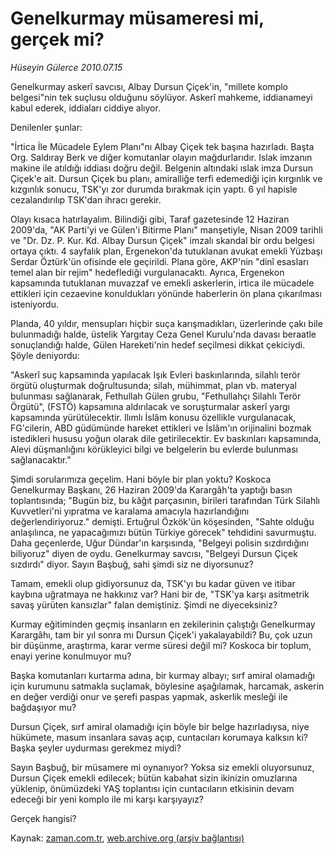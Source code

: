 # Genelkurmay müsameresi mi, gerçek mi?

*Hüseyin Gülerce 2010.07.15*

<td class="columnist-detail">
<p>Genelkurmay askerî savcısı, Albay Dursun Çiçek'in, "millete komplo belgesi"nin tek suçlusu olduğunu söylüyor. Askerî mahkeme, iddianameyi kabul ederek, iddiaları ciddiye alıyor.</p>
<p>
<div id="haberMetinDiv">
<p>Denilenler şunlar:
<p>"İrtica İle Mücadele Eylem Planı"nı Albay Çiçek tek başına hazırladı. Başta Org. Saldıray Berk ve diğer komutanlar olayın mağdurlarıdır. Islak imzanın makine ile atıldığı iddiası doğru değil. Belgenin altındaki ıslak imza Dursun Çiçek'e ait. Dursun Çiçek bu planı, amiralliğe terfi edemediği için kırgınlık ve kızgınlık sonucu, TSK'yı zor durumda bırakmak için yaptı. 6 yıl hapisle cezalandırılıp TSK'dan ihracı gerekir.
<p>Olayı kısaca hatırlayalım. Bilindiği gibi, Taraf gazetesinde 12 Haziran 2009'da, "AK Parti'yi ve Gülen'i Bitirme Planı" manşetiyle, Nisan 2009 tarihli ve "Dr. Dz. P. Kur. Kd. Albay Dursun Çiçek" imzalı skandal bir ordu belgesi ortaya çıktı. 4 sayfalık plan, Ergenekon'da tutuklanan avukat emekli Yüzbaşı Serdar Öztürk'ün ofisinde ele geçirildi. Plana göre, AKP'nin "dinî esasları temel alan bir rejim" hedeflediği vurgulanacaktı. Ayrıca, Ergenekon kapsamında tutuklanan muvazzaf ve emekli askerlerin, irtica ile mücadele ettikleri için cezaevine konuldukları yönünde haberlerin ön plana çıkarılması isteniyordu.
<p>Planda, 40 yıldır, mensupları hiçbir suça karışmadıkları, üzerlerinde çakı bile bulunmadığı halde, üstelik Yargıtay Ceza Genel Kurulu'nda davası beraatle sonuçlandığı halde, Gülen Hareketi'nin hedef seçilmesi dikkat çekiciydi. Şöyle deniyordu:
<p>"Askerî suç kapsamında yapılacak Işık Evleri baskınlarında, silahlı terör örgütü oluşturmak doğrultusunda; silah, mühimmat, plan vb. materyal bulunması sağlanarak, Fethullah Gülen grubu, "Fethullahçı Silahlı Terör Örgütü", (FSTÖ) kapsamına aldırılacak ve soruşturmalar askerî yargı kapsamında yürütülecektir. Ilımlı İslâm konusu özellikle vurgulanacak, FG'cilerin, ABD güdümünde hareket ettikleri ve İslâm'ın orijinalini bozmak istedikleri hususu yoğun olarak dile getirilecektir. Ev baskınları kapsamında, Alevi düşmanlığını körükleyici bilgi ve belgelerin bu evlerde bulunması sağlanacaktır."
<p>Şimdi sorularımıza geçelim. Hani böyle bir plan yoktu? Koskoca Genelkurmay Başkanı, 26 Haziran 2009'da Karargâh'ta yaptığı basın toplantısında; "Bugün biz, bu kâğıt parçasının, birileri tarafından Türk Silahlı Kuvvetleri'ni yıpratma ve karalama amacıyla hazırlandığını değerlendiriyoruz." demişti. Ertuğrul Özkök'ün köşesinden, "Sahte olduğu anlaşılınca, ne yapacağımızı bütün Türkiye görecek" tehdidini savurmuştu. Daha geçenlerde, Uğur Dündar'ın karşısında, "Belgeyi polisin sızdırdığını biliyoruz" diyen de oydu. Genelkurmay savcısı, "Belgeyi Dursun Çiçek sızdırdı" diyor. Sayın Başbuğ, sahi şimdi siz ne diyorsunuz?
<p>Tamam, emekli olup gidiyorsunuz da, TSK'yı bu kadar güven ve itibar kaybına uğratmaya ne hakkınız var? Hani bir de, "TSK'ya karşı asitmetrik savaş yürüten kansızlar" falan demiştiniz. Şimdi ne diyeceksiniz?
<p>Kurmay eğitiminden geçmiş insanların en zekilerinin çalıştığı Genelkurmay Karargâhı, tam bir yıl sonra mı Dursun Çiçek'i yakalayabildi? Bu, çok uzun bir düşünme, araştırma, karar verme süresi değil mi? Koskoca bir toplum, enayi yerine konulmuyor mu?
<p>Başka komutanları kurtarma adına, bir kurmay albayı; sırf amiral olamadığı için kurumunu satmakla suçlamak, böylesine aşağılamak, harcamak, askerin en değer verdiği onur ve şerefi paspas yapmak, askerlik mesleği ile bağdaşıyor mu?
<p>Dursun Çiçek, sırf amiral olamadığı için böyle bir belge hazırladıysa, niye hükümete, masum insanlara savaş açıp, cuntacıları korumaya kalksın ki? Başka şeyler uydurması gerekmez miydi?
<p>Sayın Başbuğ, bir müsamere mi oynanıyor? Yoksa siz emekli oluyorsunuz, Dursun Çiçek emekli edilecek; bütün kabahat sizin ikinizin omuzlarına yüklenip, önümüzdeki YAŞ toplantısı için cuntacıların etkisinin devam edeceği bir yeni komplo ile mi karşı karşıyayız?
<p>Gerçek hangisi? </p></p></p></p></p></p></p></p></p></p></p></p></div>
</p>
<a href="http://web.archive.org/web/20110105010707/mailto:h.gulerce@zaman.com.tr">
</a></td>

Kaynak: [zaman.com.tr](http://zaman.com.tr/yazar.do?yazino=1005458), [web.archive.org (arşiv bağlantısı)](http://web.archive.org/web/20110105010707/http://www.zaman.com.tr/yazar.do?yazino=1005458)
